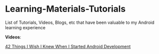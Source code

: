 # Learning-Materials-Tutorials
List of Tutorials, Videos, Blogs, etc that have been valuable to my Android learning experience

**Videos**:

[42 Things I Wish I Knew When I Started Android Development](https://www.youtube.com/watch?v=xwvj3YWe2cw&t=649s)

